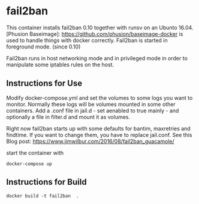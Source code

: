 # fail2ban

This container installs fail2ban 0.10 together with runsv on an Ubunto 16.04.
[Phusion Baseimage]: https://github.com/phusion/baseimage-docker is used to handle things with docker correctly.
Fail2ban is started in foreground mode. (since 0.10)

Fail2ban runs in host networking mode and in privileged mode in order to manipulate some iptables rules on the host.

## Instructions for Use

Modify docker-compose.yml and set the volumes to some logs you want to monitor. Normally these logs will be volumes mounted in some other containers.
Add a <service>.conf file in jail.d - set aenabled to true mainly - and optionally a <servicefilter> file in filter.d and mount it as volumes.

Right now fail2ban starts up with some defaults for bantim, maxretries and findtime. If you want to change them, you have to replace jail.conf. See this Blog post: https://www.jimwilbur.com/2016/08/fail2ban_guacamole/



start the container with
```
docker-compose up
```
## Instructions for Build
```
docker build -t fail2ban  .
```
